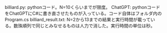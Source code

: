 billiard.py: pythonコード。N=10くらいまでが限度。
ChatGPT: pythonコードをChatGPTにC#に書き直させたものが入っている。コード自体はフォルダ内のProgram.cs
billiard_result.txt: N=2から13までの結果と実行時間が載っている。数珠順列で同じとみなせるものは人力で消した。実行時間の単位は秒。
